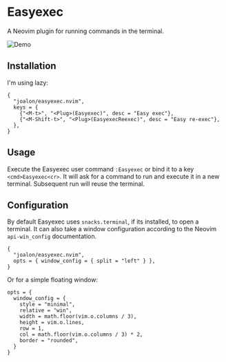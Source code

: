 # Easyexec

A Neovim plugin for running commands in the terminal.

![Demo](https://gist.githubusercontent.com/joalon/6917e4aab8911ff3a88ea1cde3467505/raw/b7fe68448af9efcf165c69f3b39656c5d792ea8e/output.gif)

## Installation

I'm using lazy:

```
{
  "joalon/easyexec.nvim",
  keys = {
    {"<M-t>", "<Plug>(Easyexec)", desc = "Easy exec"},
    {"<M-Shift-t>", "<Plug>(EasyexecReexec)", desc = "Easy re-exec"},
  },
}
```

## Usage

Execute the Easyexec user command `:Easyexec` or bind it to a key `<cmd>Easyexec<cr>`.
It will ask for a command to run and execute it in a new terminal. Subsequent run
will reuse the terminal.

## Configuration

By default Easyexec uses `snacks.terminal`, if its installed, to open a terminal.
It can also take a window configuration according to the Neovim `api-win_config`
documentation.

```
{
  "joalon/easyexec.nvim",
  opts = { window_config = { split = "left" } },
}
```

Or for a simple floating window:

```
opts = {
  window_config = {
    style = "minimal",
    relative = "win",
    width = math.floor(vim.o.columns / 3),
    height = vim.o.lines,
    row = 1,
    col = math.floor(vim.o.columns / 3) * 2,
    border = "rounded",
  }
}
```


